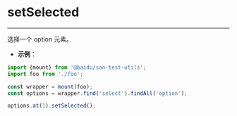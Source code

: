 # setSelected
---

选择一个 option 元素。

* **示例**：

```js
import {mount} from '@baidu/san-test-utils';
import foo from './foo';

const wrapper = mount(foo);
const options = wrapper.find('select').findAll('option');

options.at(1).setSelected();
```
